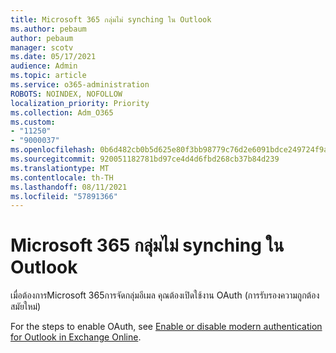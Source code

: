 ```yaml
---
title: Microsoft 365 กลุ่มไม่ synching ใน Outlook
ms.author: pebaum
author: pebaum
manager: scotv
ms.date: 05/17/2021
audience: Admin
ms.topic: article
ms.service: o365-administration
ROBOTS: NOINDEX, NOFOLLOW
localization_priority: Priority
ms.collection: Adm_O365
ms.custom:
- "11250"
- "9000037"
ms.openlocfilehash: 0b6d482cb0b5d625e80f3bb98779c76d2e6091bdce249724f9a36bf6192672b1
ms.sourcegitcommit: 920051182781bd97ce4d4d6fbd268cb37b84d239
ms.translationtype: MT
ms.contentlocale: th-TH
ms.lasthandoff: 08/11/2021
ms.locfileid: "57891366"
---
```

# <a name="microsoft-365-groups-not-synching-in-outlook"></a>Microsoft 365 กลุ่มไม่ synching ใน Outlook

เมื่อต้องการMicrosoft 365การจัดกลุ่มอีเมล คุณต้องเปิดใช้งาน OAuth (การรับรองความถูกต้องสมัยใหม่) 

For the steps to enable OAuth, see [Enable or disable modern authentication for Outlook in Exchange Online](https://docs.microsoft.com/exchange/clients-and-mobile-in-exchange-online/enable-or-disable-modern-authentication-in-exchange-online).